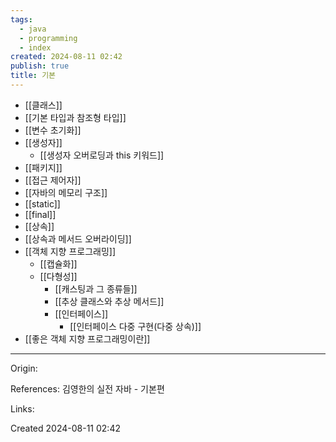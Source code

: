 ```yaml
---
tags:
  - java
  - programming
  - index
created: 2024-08-11 02:42
publish: true
title: 기본
---
```

- [[클래스]]
- [[기본 타입과 참조형 타입]]
- [[변수 초기화]]
- [[생성자]]
	- [[생성자 오버로딩과 this 키워드]]
- [[패키지]]
- [[접근 제어자]]
- [[자바의 메모리 구조]]
- [[static]]
- [[final]]
- [[상속]]
- [[상속과 메서드 오버라이딩]]
- [[객체 지향 프로그래밍]]
	- [[캡슐화]]
	- [[다형성]]
		- [[캐스팅과 그 종류들]]
		- [[추상 클래스와 추상 메서드]]
		- [[인터페이스]]
			- [[인터페이스 다중 구현(다중 상속)]]
- [[좋은 객체 지향 프로그래밍이란]]

---
Origin:

References: 김영한의 실전 자바 - 기본편

Links:

Created 2024-08-11 02:42